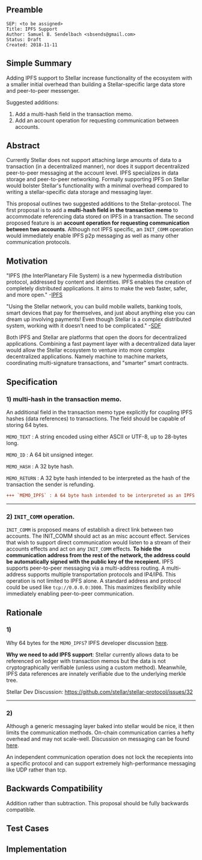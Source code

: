 ## Preamble

```
SEP: <to be assigned>
Title: IPFS Support
Author: Samuel B. Sendelbach <sbsends@gmail.com> 
Status: Draft
Created: 2018-11-11
```

## Simple Summary
Adding IPFS support to Stellar increase functionality of the ecosystem with a smaller initial overhead than building a Stellar-specific large data store and peer-to-peer messenger.

Suggested additions:
1) Add a multi-hash field in the transaction memo.
2) Add an account operation for requesting communication between accounts.

## Abstract
Currently Stellar does not support attaching large amounts of data to a transaction (in a decentralized manner), nor does it support decentralized peer-to-peer messaging at the account level. IPFS specializes in data storage and peer-to-peer networking. Formally supporting IPFS on Stellar would bolster Stellar's functionality with a minimal overhead compared to writing a stellar-specific data storage and messaging layer. 

This proposal outlines two suggested additions to the Stellar-protocol. The first proposal is to add a **multi-hash field in the transaction memo** to accommodate referencing data stored on IPFS in a transaction. The second proposed feature is an **account operation for requesting communication between two accounts**. Although not IPFS specific, an `INIT_COMM` operation would immediately enable IPFS p2p messaging as well as many other communication protocols.


## Motivation
"IPFS (the InterPlanetary File System) is a new hypermedia distribution protocol, addressed by content and identities. IPFS enables the creation of completely distributed applications. It aims to make the web faster, safer, and more open." -[IPFS](https://github.com/ipfs/ipfs#overview)

"Using the Stellar network, you can build mobile wallets, banking tools, smart devices that pay for themselves, and just about anything else you can dream up involving payments! Even though Stellar is a complex distributed system, working with it doesn’t need to be complicated." -[SDF](https://www.stellar.org/developers/guides/get-started/)

Both IPFS and Stellar are platforms that open the doors for decentralized applications. Combining a fast payment layer with a decentralized data layer would allow the Stellar ecosystem to venture into more complex decentralized applications. Namely machine to machine markets, coordinating multi-signature transactions, and "smarter" smart contracts.

## Specification
### 1) multi-hash in the transaction memo.

An additional field in the transaction memo type explicitly for coupling IPFS hashes (data references) to transactions. The field should be capable of storing 64 bytes.

`MEMO_TEXT` : A string encoded using either ASCII or UTF-8, up to 28-bytes long.

`MEMO_ID` : A 64 bit unsigned integer.

`MEMO_HASH` : A 32 byte hash.

`MEMO_RETURN` : A 32 byte hash intended to be interpreted as the hash of the transaction the sender is refunding.
```diff
+++ `MEMO_IPFS` : A 64 byte hash intended to be interpreted as an IPFS multihash.
```
-------
### 2) `INIT_COMM` operation. 

`INIT_COMM` is proposed means of establish a direct link between two accounts. The INIT_COMM should act as an misc account effect. Services that wish to support direct communication would listen to a stream of their accounts effects and act on any `INIT_COMM` effects. **To hide the communication address from the rest of the network, the address could be automatically signed with the public key of the recepient.** IPFS supports peer-to-peer messaging via a multi-address routing. A multi-address supports multiple transportation protocols and IP4/IP6. This operation is not limited to IPFS alone. A standard address and protocol could be used like `tcp://0.0.0.0:3000`. This maximizes flexibility while immediately enabling peer-to-peer communication.

## Rationale
### 1)
Why 64 bytes for the `MEMO_IPFS`? IPFS developer discussion [here][1].

**Why we need to add IPFS support**: Stellar currently allows data to be referenced on ledger with transaction memos but the data is not cryptographically verifiable (unless using a custom method). Meanwhile, IPFS data references are innately verifiable due to the underlying merkle tree. 

Stellar Dev Discussion: https://github.com/stellar/stellar-protocol/issues/32

-----
### 2)
Although a generic messaging layer baked into stellar would be nice, it then limits the communication methods. On-chain communication carries a hefty overhead and may not scale-well. Discussion on messaging can be found [here][2].

An independent communication operation does not lock the recepients into a specific protocol and can support extremely high-performance messaging like UDP rather than tcp.


## Backwards Compatibility
Addition rather than subtraction. This proposal should be fully backwards compatible.

## Test Cases
<TODO>

## Implementation
<TODO>
  
[1]: https://github.com/ipld/cid/issues/21
[2]: https://github.com/stellar/stellar-protocol/issues/143
